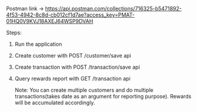 Postman link -> https://api.postman.com/collections/716325-b5471892-4f53-4942-8c8d-cb012cf1d7ae?access_key=PMAT-01HQ0V9KVJ18AXEJ64WSP9DVAH

Steps:
1. Run the application
2. Create customer with POST /customer/save api
3. Create transaction with POST /transaction/save api
4. Query rewards report with GET /transaction api

   Note: You can create multiple customers and do multiple transactions(takes date as an argument for reporting purpose). Rewards will be accumulated accordingly.
